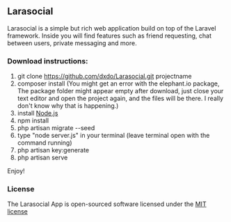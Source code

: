 ## Larasocial

Larasocial is a simple but rich web application build on top of the Laravel framework. Inside you will find features such as friend requesting, chat between users, private messaging and more.

### Download instructions:

1. git clone https://github.com/dxdo/Larasocial.git projectname
2. composer install (You might get an error with the elephant.io package, The package folder might appear empty after download, just close your text editor and open the project again, and the files will be there. I really don't know why that is happening.)
3. install [Node.js](https://nodejs.org/en/download/package-manager/)
4. npm install
5. php artisan migrate --seed
6. type "node server.js" in your terminal (leave terminal open with the command running)
7. php artisan key:generate
8. php artisan serve

Enjoy!


### License

The Larasocial App is open-sourced software licensed under the [MIT license](http://opensource.org/licenses/MIT)
